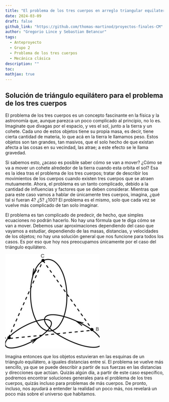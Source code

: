 ```yaml
---
title: "El problema de los tres cuerpos en arreglo triangular equilatero"
date: 2024-03-09
draft: false
github_link: "https://github.com/thomas-martinod/proyectos-finales-CM"
author: "Gregorio Lince y Sebastian Betancur"
tags:
  - Anteproyecto
  - Grupo 2
  - Problema de los tres cuerpos
  - Mecánica clásica
description: ""
toc:
mathjax: true
---
```


## Solución de triángulo equilátero para el problema de los tres cuerpos

El problema de los tres cuerpos es un concepto fascinante en la física y la astronomía que, aunque parezca un poco complicado al principio, no lo es. Imaginate que divagas por el espacio, y ves el sol, junto a la tierra y un cohete. Cada uno de estos objetos tiene su propia masa, es decir, tiene cierta cantidad de materia, lo que acá en la tierra le llamamos peso. Estos objetos son tan grandes, tan masivos, que el solo hecho de que existan afecta a las cosas en su vecindad, las atrae; a este efecto se le llama gravedad.

Si sabemos esto, ¿acaso es posible saber cómo se van a mover? ¿Cómo se va a mover un cohete alrededor de la tierra cuando esta orbita el sol? Esa es la idea tras el problema de los tres cuerpos; tratar de describir los movimientos de los cuerpos cuando existen tres cuerpos que se atraen mutuamente. Ahora, el problema es un tanto complicado, debido a la cantidad de influencias y factores que se deben considerar. Mientras que para este caso vamos a hablar de únicamente tres cuerpos, imagina, ¿qué tal si fueran 4? ¿5? ¿100? El problema es el mismo, solo que cada vez se vuelve más complicado de tan solo imaginar.

El problema es tan complicado de predecir, de hecho, que simples ecuaciones no podrán hacerlo. No hay una fórmula que te diga cómo se van a mover. Debemos usar aproximaciones dependiendo del caso que vayamos a estudiar, dependiendo de las masas, distancias, y velocidades de los objetos; no hay una solución general que nos funcione para todos los casos. Es por eso que hoy nos preocupamos únicamente por el caso del triángulo equilátero.

<img src="/exampleSite/static/images/grupo 2/Illustration-of-the-Lagrange-solution-with-an-equilateral-triangle-joining-three-masses_Q320.jpg" alt="Lag" width="300">


Imagina entonces que los objetos estuvieran en las esquinas de un triángulo equilátero, a iguales distancias entre sí. El problema se vuelve más sencillo, ya que se puede describir a partir de sus fuerzas en las distancias y direcciones que actúan. Quizás algún día, a partir de este caso específico, podremos encontrar soluciones generales para el problema de los tres cuerpos, quizás incluso para problemas de más cuerpos. De pronto, incluso, nos ayudará a entender la realidad un poco más, nos revelará un poco más sobre el universo que habitamos.
